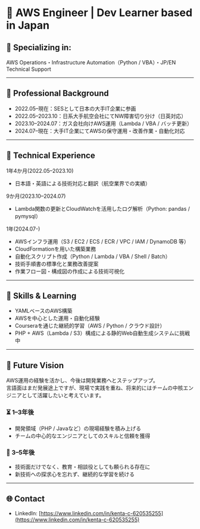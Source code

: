 # 👋 AWS Engineer | Dev Learner based in Japan

## 📌 Specializing in:  
AWS Operations・Infrastructure Automation（Python / VBA）・JP/EN Technical Support

---

## 🧠 Professional Background

- 2022.05–現在：SESとして日本の大手IT企業に参画  
- 2022.05–2023.10：日系大手航空会社にてNW障害切り分け（日英対応）  
- 2023.10–2024.07：ガス会社向けAWS運用（Lambda / VBA / バッチ更新）  
- 2024.07–現在：大手IT企業にてAWSの保守運用・改善作業・自動化対応

---

## 💼 Technical Experience

1年4か月(2022.05–2023.10)
- 日本語・英語による技術対応と翻訳（航空業界での実績）

9か月(2023.10–2024.07)
- Lambda関数の更新とCloudWatchを活用したログ解析（Python: pandas / pymysql）  

1年(2024.07-)
- AWSインフラ運用（S3 / EC2 / ECS / ECR / VPC / IAM / DynamoDB 等）  
- CloudFormationを用いた構築業務  
- 自動化スクリプト作成（Python / Lambda / VBA / Shell / Batch）  
- 技術手順書の標準化と業務改善提案  
- 作業フロー図・構成図の作成による技術可視化

---

## 🧪 Skills & Learning

- YAMLベースのAWS構築  
- AWSを中心とした運用・自動化経験  
- Courseraを通じた継続的学習（AWS / Python / クラウド設計）  
- PHP + AWS（Lambda / S3）構成による静的Web自動生成システムに挑戦中

---

## 🎯 Future Vision

AWS運用の経験を活かし、今後は開発業務へとステップアップ。  
言語面はまだ発展途上ですが、現場で実践を重ね、将来的にはチームの中核エンジニアとして活躍したいと考えています。

### ⏳ 1–3年後

- 開発領域（PHP / Javaなど）の現場経験を積み上げる  
- チームの中心的なエンジニアとしてのスキルと信頼を獲得

### 🚀 3–5年後

- 技術面だけでなく、教育・相談役としても頼られる存在に  
- 新技術への探求心を忘れず、継続的な学習を続ける

---

## 🌐 Contact

- LinkedIn: [https://www.linkedin.com/in/kenta-c-620535255](https://www.linkedin.com/in/kenta-c-620535255)
